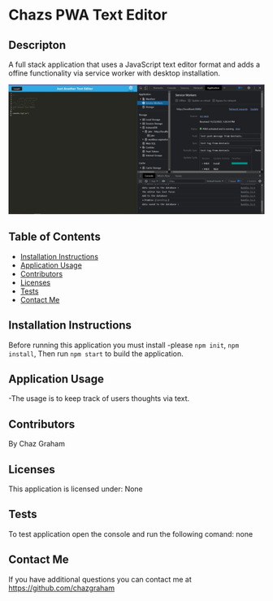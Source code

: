 # Chazs PWA Text Editor

## Descripton
A full stack application that uses a JavaScript text editor format and adds a offine functionality via service worker with desktop installation.

![](./assets/images/JATE.jpg)

## Table of Contents
  * [Installation Instructions](#installation-instructions)
  * [Application Usage](#application-usage)
  * [Contributors](#contributors)
  * [Licenses](#licenses)
  * [Tests](#tests)
  * [Contact Me](#contact-me)

## Installation Instructions
Before running this application you must install -please `npm init`, `npm install`, Then run `npm start` to build the application.

## Application Usage
-The usage is to keep track of users thoughts via text.

## Contributors
By Chaz Graham

## Licenses
This application is licensed under: None

## Tests
To test application open the console and run the following comand: none

## Contact Me
If you have additional questions you can contact me at https://github.com/chazgraham
